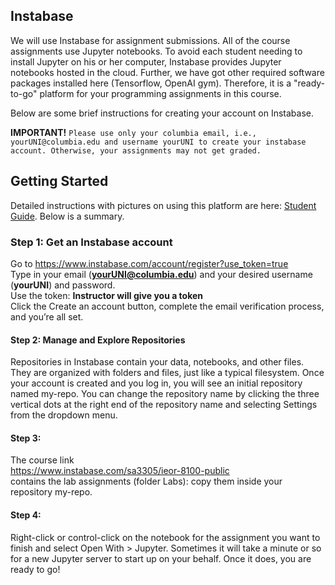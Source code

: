 

## Instabase
We will use Instabase for assignment submissions. All of the course assignments use Jupyter notebooks. To avoid each student needing to install Jupyter on his or her computer, Instabase provides Jupyter notebooks hosted in the cloud. Further, we have got other required software packages installed here (Tensorflow, OpenAI gym). Therefore, it is a "ready-to-go" platform for your programming assignments in this course. 

Below are some brief instructions for creating your account on Instabase. 

**IMPORTANT!** `Please use only your columbia email, i.e., yourUNI@columbia.edu and username yourUNI to create your instabase account. Otherwise, your assignments may not get graded.`

## Getting Started
Detailed instructions with pictures on using this platform are here: [Student Guide](docs/Instabase_%20Student%20Guide.docx). Below is a summary.

### Step 1: Get an Instabase account

Go to https://www.instabase.com/account/register?use_token=true <br>
Type in your email (**yourUNI@columbia.edu**) and your desired username (**yourUNI**) and password.<br>
Use the token: **Instructor will give you a token**<br>
Click the Create an account button, complete the email verification process, and you’re all set.<br>
<!--**Note:** If you tried to get an Instabase account without following the link above and were placed on a waiting list, please follow this link [https://www.instabase.com/account/login?use_token=true] to activate your account using the same token as above. -->

#### Step 2: Manage and Explore Repositories

Repositories in Instabase contain your data, notebooks, and other files. They are organized with
folders and files, just like a typical filesystem. Once your account is created and you log in, you
will see an initial repository named my-repo. You can change the repository name by clicking the three vertical dots at the right end of the repository name and selecting Settings from the dropdown menu.

#### Step 3: 
The course link <br>
https://www.instabase.com/sa3305/ieor-8100-public <br>
contains the lab assignments (folder Labs): copy them inside your repository my-repo. 

#### Step 4:
Right-click or control-click on the notebook for the assignment you want to finish and select Open With > Jupyter.  Sometimes it will take a minute or so for a new Jupyter server to start up on your behalf. Once it does, you are ready to go!


